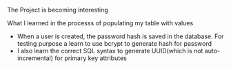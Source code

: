 The Project is becoming interesting 

What I learned in the processs of populating my table with values
- When a user is created, the password hash is saved in the database.
For testing purpose a learn to use bcrypt to generate hash for password
- I also learn the correct SQL syntax to generate UUID(which is not auto-incremental) for primary key attributes